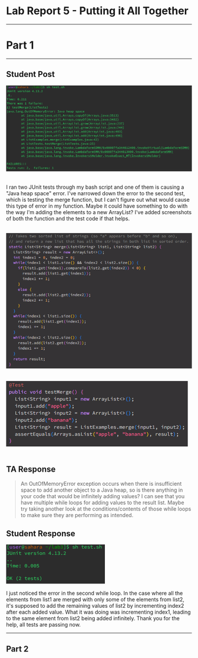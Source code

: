 # Lab Report 5 - Putting it All Together #
---

# Part 1 #
---

## Student Post ##

![Lab5_Error](Lab5_Error_Message.png) 
<br />
<br />

I ran two JUnit tests through my bash script and one of them is causing a "Java heap space" error. I've narrowed down the error to the second test, which is testing the merge function, but I can't figure out what would cause this type of error in my function. Maybe it could have something to do with the way I'm adding the elements to a new ArrayList? I've added screenshots of both the function and the test code if that helps.
<br />
<br />

![Lab5_Code](Lab5_Merge.png) 
<br />
<br />

![Lab5_Test](Lab5_Merge_Test.png) 
<br />
<br />

## TA Response ##

>An OutOfMemoryError exception occurs when there is insufficient space to add another object to a Java heap, so is there anything in your code that would be infinitely adding values? I can see that you have multiple while loops for adding values to the result list. Maybe try taking another look at the conditions/contents of those while loops to make sure they are performing as intended.

## Student Response ##

![Lab5_Passing](Lab5_Pass.png)

I just noticed the error in the second while loop. In the case where all the elements from list1 are merged with only some of the elements from list2, it's supposed to add the remaining values of list2 by incrementing index2 after each added value. What it was doing was incrementing index1, leading to the same element from list2 being added infinitely. Thank you for the help, all tests are passing now.

---

## Part 2 ##

